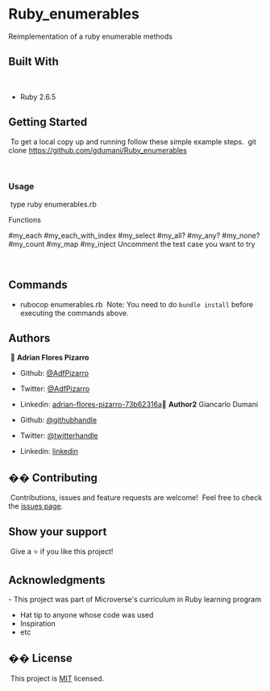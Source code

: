 # Ruby_enumerables
  Reimplementation of a ruby enumerable methods
​
## Built With
​
- Ruby 2.6.5
​
​
## Getting Started
​
To get a local copy up and running follow these simple example steps.
​
git clone https://github.com/gdumani/Ruby_enumerables

​
### Usage
​
type
 ruby enumerables.rb



 Functions

 #my_each
 #my_each_with_index
 #my_select
 #my_all?
 #my_any?
 #my_none?
 #my_count
 #my_map
 #my_inject
 Uncomment the test case you want to try


​
## Commands
- rubocop enumerables.rb
​
Note: You need to do `bundle install` before executing the commands above.
​
## Authors
​
👤 **Adrian Flores Pizarro**
​
- Github: [@AdfPizarro](https://github.com/AdfPizarro)
- Twitter: [@AdfPizarro](https://twitter.com/adfpizarro)
- Linkedin: [adrian-flores-pizarro-73b62316a](https://www.linkedin.com/in/adrian-flores-pizarro-73b62316a/)
​
👤 **Author2**
Giancarlo Dumani

- Github: [@githubhandle](https://github.com/gdumani)
- Twitter: [@twitterhandle](https://twitter.com/gdumani1)
- Linkedin: [linkedin](https://www.linkedin.com/in/giancarlo-dumani-a7364a1a1/)

## �� Contributing
​
Contributions, issues and feature requests are welcome!
​
Feel free to check the [issues page](issues/).
​
## Show your support
​
Give a ⭐️ if you like this project!
​
## Acknowledgments

​- This project was part of Microverse's curriculum in Ruby learning program
- Hat tip to anyone whose code was used
- Inspiration
- etc
​
## �� License
​
This project is [MIT](lic.url) licensed.
